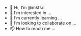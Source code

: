 - 👋 Hi, I’m @mktsrl
- 👀 I’m interested in ...
- 🌱 I’m currently learning ...
- 💞️ I’m looking to collaborate on ...
- 📫 How to reach me ...

<!---
mktsrl/mktsrl is a ✨ special ✨ repository because its `README.md` (this file) appears on your GitHub profile.
You can click the Preview link to take a look at your changes.
--->

